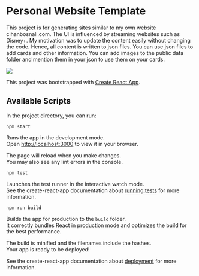 # Personal Website Template
This project is for generating sites similar to my own website cihanbosnali.com. The UI is influenced by streaming websites such as Disney+. My motivation was to update the content easily without changing the code. Hence, all content is written to json files. You can use json files to add cards and other information. You can add images to the public data folder and mention them in your json to use them on your cards.

![](https://img.shields.io/badge/Frontend-React-informational?style=flat&logo=react&logoColor=white&color=blue)




This project was bootstrapped with [Create React App](https://github.com/facebook/create-react-app).

## Available Scripts

In the project directory, you can run:

`npm start`

Runs the app in the development mode.\
Open [http://localhost:3000](http://localhost:3000) to view it in your browser.

The page will reload when you make changes.\
You may also see any lint errors in the console.

`npm test`

Launches the test runner in the interactive watch mode.\
See the create-react-app documentation about [running tests](https://facebook.github.io/create-react-app/docs/running-tests) for more information.

`npm run build`

Builds the app for production to the `build` folder.\
It correctly bundles React in production mode and optimizes the build for the best performance.

The build is minified and the filenames include the hashes.\
Your app is ready to be deployed!

See the create-react-app documentation about [deployment](https://facebook.github.io/create-react-app/docs/deployment) for more information.
